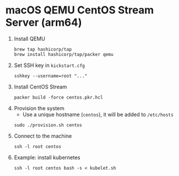 # macOS QEMU CentOS Stream Server (arm64)

1. Install QEMU
   ```
   brew tap hashicorp/tap
   brew install hashicorp/tap/packer qemu
   ```
1. Set SSH key in `kickstart.cfg`
   ```
   sshkey --username=root "..."
   ```
1. Install CentOS Stream
   ```
   packer build -force centos.pkr.hcl
   ```
1. Provision the system
   - Use a unique hostname (`centos`), it will be added to `/etc/hosts`
   ```
   sudo ./provision.sh centos
   ```
1. Connect to the machine
   ```
   ssh -l root centos
   ```
1. Example: install kubernetes
   ```
   ssh -l root centos bash -s < kubelet.sh
   ```
